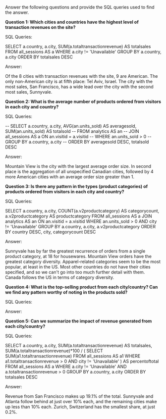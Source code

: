 Answer the following questions and provide the SQL queries used to find the answer.

    
**Question 1: Which cities and countries have the highest level of transaction revenues on the site?**


SQL Queries:

SELECT a.country, a.city, SUM(a.totaltransactionrevenue) AS totalsales
FROM all_sessions AS a
WHERE a.city != 'Unavailable'
GROUP BY a.country, a.city
ORDER BY totalsales DESC

Answer:

Of the 8 cities with transaction revenues with the site, 9 are American. The only non-American city is at fifth place: Tel Aviv, Israel.
The city with the most sales, San Francisco, has a wide lead over the city with the second most sales, Sunnyvale.

**Question 2: What is the average number of products ordered from visitors in each city and country?**


SQL Queries:

-- SELECT a.country, a.city, AVG(an.units_sold) AS averagesold, SUM(an.units_sold) AS totalsold
-- FROM analytics AS an
-- JOIN all_sessions AS a ON an.visitid = a.visitid
-- WHERE an.units_sold > 0
-- GROUP BY a.country, a.city
-- ORDER BY averagesold DESC, totalsold DESC

Answer:

Mountain View is the city with the largest average order size. In second place is the aggregation of all unspecified Canadian cities, followed by 4 more American cities with an average order size greater than 1.



**Question 3: Is there any pattern in the types (product categories) of products ordered from visitors in each city and country?**


SQL Queries:

SELECT a.country, a.city, COUNT(a.v2productcategory) AS categorycount, a.v2productcategory AS productcategory
FROM all_sessions AS a
JOIN analytics AS an ON an.visitid = a.visitid
WHERE an.units_sold > 0
AND city != 'Unavailable'
GROUP BY a.country, a.city, a.v2productcategory
ORDER BY country DESC, city, categorycount DESC

Answer:

Sunnyvale has by far the greatest recurrence of orders from a single product category, at 18 for housewares. Mountain View orders have the greatest category diversity.
Apparel-related categories seem to be the most popular, at least in the US. Most other countries do not have their cities specified, and so we can't go into too much further detail with them.
Canada follows the US in terms of category diversity.

**Question 4: What is the top-selling product from each city/country? Can we find any pattern worthy of noting in the products sold?**


SQL Queries:



Answer:





**Question 5: Can we summarize the impact of revenue generated from each city/country?**

SQL Queries:

SELECT a.country, a.city, SUM(a.totaltransactionrevenue) AS totalsales, 
SUM(a.totaltransactionrevenue)*100 / (
	 SELECT SUM(a1.totaltransactionrevenue) 
	 FROM all_sessions AS a1 
	 WHERE a1.totaltransactionrevenue > 0 AND city != 'Unavailable'
) AS percentoftotal
FROM all_sessions AS a
WHERE a.city != 'Unavailable' AND a.totaltransactionrevenue > 0
GROUP BY a.country, a.city
ORDER BY totalsales DESC

Answer:

Revenue from San Francisco makes up 19.1% of the total. Sunnyvale and Atlanta follow behind at just over 10% each, and the remaining cities make up less than 10% each. Zurich, Switzerland has the smallest share, at just 0.2%.





